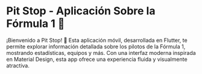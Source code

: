 # Pit Stop - Aplicación Sobre la Fórmula 1 🏁

¡Bienvenido a Pit Stop! 🚀 Esta aplicación móvil, desarrollada en Flutter, te permite explorar información detallada sobre los pilotos de la Fórmula 1, mostrando estadísticas, equipos y más. Con una interfaz moderna inspirada en Material Design, esta app ofrece una experiencia fluida y visualmente atractiva.
